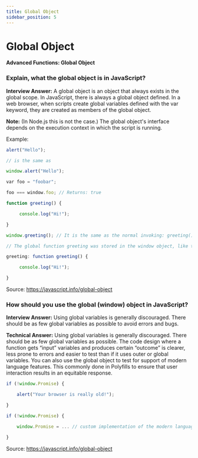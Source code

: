 ```yaml
---
title: Global Object
sidebar_position: 5
---
```


# Global Object

**Advanced Functions: Global Object**

<head>
  <title>Global Object - JavaScript Interview Questions & Answers</title>
  <meta charSet="utf-8" />
</head>

### Explain, what the global object is in JavaScript?

**Interview Answer:** A global object is an object that always exists in the global scope. In JavaScript, there is always a global object defined. In a web browser, when scripts create global variables defined with the var keyword, they are created as members of the global object.

**Note:** (In Node.js this is not the case.) The global object's interface depends on the execution context in which the script is running.

Example:

```js
alert("Hello");

// is the same as

window.alert("Hello");

var foo = "foobar";

foo === window.foo; // Returns: true

function greeting() {

     console.log("Hi!");

}

window.greeting(); // It is the same as the normal invoking: greeting();

// The global function greeting was stored in the window object, like this:

greeting: function greeting() {

     console.log("Hi!");

}
```

Source: <https://javascript.info/global-object>

### How should you use the global (window) object in JavaScript?

**Interview Answer:** Using global variables is generally discouraged. There should be as few global variables as possible to avoid errors and bugs.

**Technical Answer:** Using global variables is generally discouraged. There should be as few global variables as possible. The code design where a function gets “input” variables and produces certain “outcome” is clearer, less prone to errors and easier to test than if it uses outer or global variables. You can also use the global object to test for support of modern language features. This commonly done in Polyfills to ensure that user interaction results in an equitable response.

```js
if (!window.Promise) {

    alert("Your browser is really old!");

}

if (!window.Promise) {

    window.Promise = ... // custom implementation of the modern language feature

}
```

Source: <https://javascript.info/global-object>

